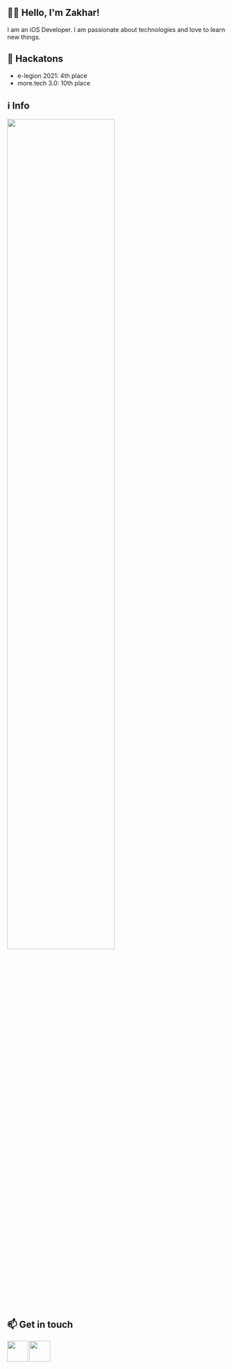## 👨‍💻 Hello, I'm Zakhar!
I am an iOS Developer. I am passionate about technologies and love to learn new things.

## 🤖 Hackatons

- e-legion 2021: 4th place
- more.tech 3.0: 10th place

## ℹ️ Info

<img src="https://user-images.githubusercontent.com/28134310/153576620-02cb0ceb-29a7-498d-b11a-c9cae0c10ccc.png" width="70%"></img> 


## 📫 Get in touch
<a href="https://www.linkedin.com/in/zakhar-babkin-6a22a414b/" target="_blank"><img align="left" width="48px" src="https://user-images.githubusercontent.com/28134310/153570070-7b4df2bb-7fc0-43f0-97a9-b084787934d9.png" />
<a href="https://t.me/UIWindow" target="_blank"><img align="left" width="48px" src="https://user-images.githubusercontent.com/28134310/153570078-7c753dbe-4671-48bb-a805-a266afa28a53.png" />

<br />
<br />
<br />

